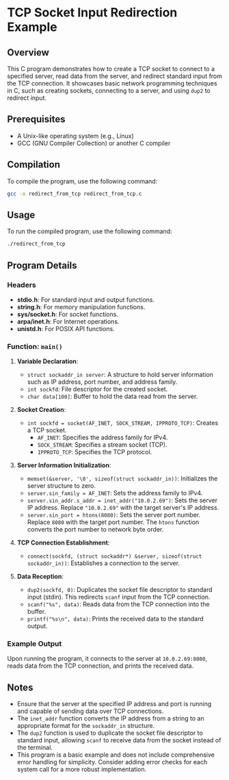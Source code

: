 # TCP Socket Input Redirection Example

## Overview

This C program demonstrates how to create a TCP socket to connect to a specified server, read data from the server, and redirect standard input from the TCP connection. It showcases basic network programming techniques in C, such as creating sockets, connecting to a server, and using `dup2` to redirect input.

## Prerequisites

- A Unix-like operating system (e.g., Linux)
- GCC (GNU Compiler Collection) or another C compiler

## Compilation

To compile the program, use the following command:

```bash
gcc -o redirect_from_tcp redirect_from_tcp.c
```

## Usage

To run the compiled program, use the following command:

```bash
./redirect_from_tcp
```

## Program Details

### Headers

- **stdio.h**: For standard input and output functions.
- **string.h**: For memory manipulation functions.
- **sys/socket.h**: For socket functions.
- **arpa/inet.h**: For Internet operations.
- **unistd.h**: For POSIX API functions.

### Function: `main()`

1. **Variable Declaration**:
   - `struct sockaddr_in server`: A structure to hold server information such as IP address, port number, and address family.
   - `int sockfd`: File descriptor for the created socket.
   - `char data[100]`: Buffer to hold the data read from the server.

2. **Socket Creation**:
   - `int sockfd = socket(AF_INET, SOCK_STREAM, IPPROTO_TCP)`: Creates a TCP socket. 
     - `AF_INET`: Specifies the address family for IPv4.
     - `SOCK_STREAM`: Specifies a stream socket (TCP).
     - `IPPROTO_TCP`: Specifies the TCP protocol.

3. **Server Information Initialization**:
   - `memset(&server, '\0', sizeof(struct sockaddr_in))`: Initializes the server structure to zero.
   - `server.sin_family = AF_INET`: Sets the address family to IPv4.
   - `server.sin_addr.s_addr = inet_addr("10.0.2.69")`: Sets the server IP address. Replace `"10.0.2.69"` with the target server's IP address.
   - `server.sin_port = htons(8080)`: Sets the server port number. Replace `8080` with the target port number. The `htons` function converts the port number to network byte order.

4. **TCP Connection Establishment**:
   - `connect(sockfd, (struct sockaddr*) &server, sizeof(struct sockaddr_in))`: Establishes a connection to the server.

5. **Data Reception**:
   - `dup2(sockfd, 0)`: Duplicates the socket file descriptor to standard input (stdin). This redirects `scanf` input from the TCP connection.
   - `scanf("%s", data)`: Reads data from the TCP connection into the buffer.
   - `printf("%s\n", data)`: Prints the received data to the standard output.

### Example Output

Upon running the program, it connects to the server at `10.0.2.69:8080`, reads data from the TCP connection, and prints the received data.

## Notes

- Ensure that the server at the specified IP address and port is running and capable of sending data over TCP connections.
- The `inet_addr` function converts the IP address from a string to an appropriate format for the `sockaddr_in` structure.
- The `dup2` function is used to duplicate the socket file descriptor to standard input, allowing `scanf` to receive data from the socket instead of the terminal.
- This program is a basic example and does not include comprehensive error handling for simplicity. Consider adding error checks for each system call for a more robust implementation.
